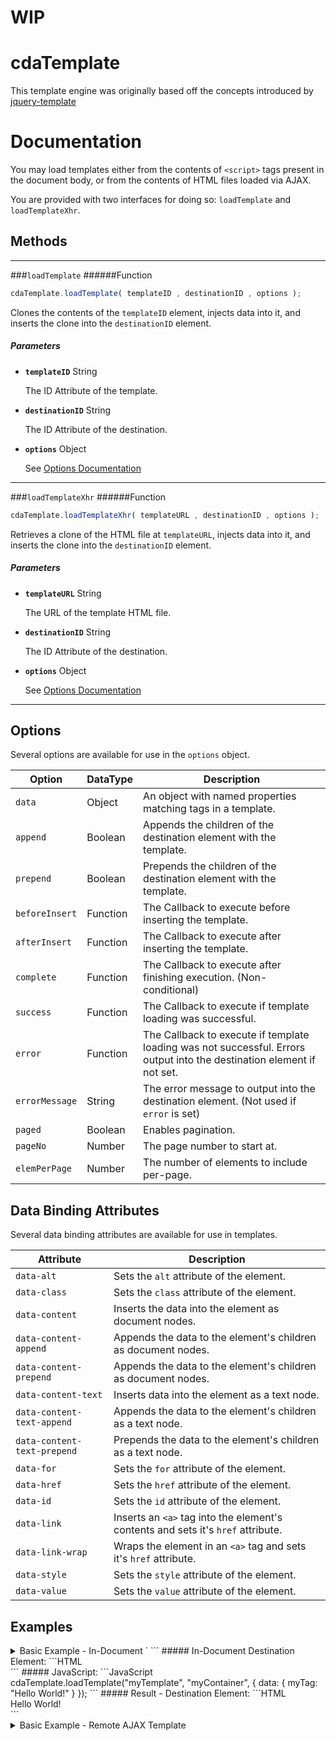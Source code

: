 # WIP
# cdaTemplate
This template engine was originally based off the concepts introduced by [jquery-template](https://github.com/codepb/jquery-template)

# Documentation
You may load templates either from the contents of `<script>` tags present in the document body, or from the contents of HTML files loaded via AJAX.

You are provided with two interfaces for doing so: `loadTemplate` and `loadTemplateXhr`.
## Methods
___
###`loadTemplate`
######Function
```JavaScript
cdaTemplate.loadTemplate( templateID , destinationID , options );
```
Clones the contents of the `templateID` element, injects data into it, and inserts the clone into the `destinationID` element.

##### Parameters

- **`templateID`** String

  The ID Attribute of the template.

- **`destinationID`** String

  The ID Attribute of the destination.

- **`options`** Object

  See [Options Documentation]()

___
###`loadTemplateXhr`
######Function
```JavaScript
cdaTemplate.loadTemplateXhr( templateURL , destinationID , options );
```
Retrieves a clone of the HTML file at `templateURL`, injects data into it, and inserts the clone into the `destinationID` element.

##### Parameters

- **`templateURL`** String

  The URL of the template HTML file.

- **`destinationID`** String

  The ID Attribute of the destination.

- **`options`** Object

  See [Options Documentation]()

___
## Options
Several options are available for use in the `options` object.

Option|DataType|Description
---|---|---
`data`|Object|An object with named properties matching tags in a template.
`append`|Boolean|Appends the children of the destination element with the template.
`prepend`|Boolean|Prepends the children of the destination element with the template.
`beforeInsert`|Function|The Callback to execute before inserting the template.
`afterInsert`|Function|The Callback to execute after inserting the template.
`complete`|Function|The Callback to execute after finishing execution. (Non-conditional)
`success`|Function|The Callback to execute if template loading was successful.
`error`|Function|The Callback to execute if template loading was not successful. Errors output into the destination element if not set.
`errorMessage`|String|The error message to output into the destination element. (Not used if `error` is set)
`paged`|Boolean|Enables pagination.
`pageNo`|Number|The page number to start at.
`elemPerPage`|Number|The number of elements to include per-page.

## Data Binding Attributes
Several data binding attributes are available for use in templates.

Attribute|Description
---|---
`data-alt`|Sets the `alt` attribute of the element.
`data-class`|Sets the `class` attribute of the element.
`data-content`|Inserts the data into the element as document nodes.
`data-content-append`|Appends the data to the element's children as document nodes.
`data-content-prepend`|Appends the data to the element's children as document nodes.
`data-content-text`| Inserts data into the element as a text node.
`data-content-text-append`| Appends the data to the element's children as a text node.
`data-content-text-prepend`| Prepends the data to the element's children as a text node.
`data-for`|Sets the `for` attribute of the element.
`data-href`|Sets the `href` attribute of the element.
`data-id`|Sets the `id` attribute of the element.
`data-link`|Inserts an `<a>` tag into the element's contents and sets it's `href` attribute.
`data-link-wrap`|Wraps the element in an `<a>` tag and sets it's `href` attribute.
`data-style`|Sets the `style` attribute of the element.
`data-value`|Sets the `value` attribute of the element.

## Examples
<details><summary>Basic Example - In-Document `<script>` Template</summary>
This example shows usage of an in-document template in a `<script>` tag.
##### In-Document Template Element:
```HTML
<script id="myTemplate">
    <div data-content-text="myTag"></div>
</script>
```
##### In-Document Destination Element:
```HTML
<div id="myContainer"></div>
```
##### JavaScript:
```JavaScript
cdaTemplate.loadTemplate("myTemplate", "myContainer", {
    data: { myTag: "Hello World!" }
});
```
##### Result - Destination Element:
```HTML
<div id="myContainer"><div>Hello World!</div></div>
```
</details>

<details><summary>Basic Example - Remote AJAX Template</summary>
This example shows usage of a remote template retreived via AJAX.
##### Remote HTML File Template:
######myTemplate.html
```HTML
<div data-content-text="myTag"></div>
```
##### In-Document Destination Element:
```HTML
<div id="myContainer"></div>
```
##### JavaScript:
```JavaScript
cdaTemplate.loadTemplate("/myTemplate.html", "myContainer", {
    data: { myTag: "Hello World!" }
});
```
##### Result - Destination Element:
```HTML
<div id="myContainer"><div>Hello World!</div></div>
```
</details>
